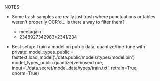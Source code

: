 NOTES:

- Some trash samples are really just trash where punctuations or tables weren't properlly OCR'd... is there a way to filter them?
    - meetagain
    - 2348927342983*2341/234

- Best setup: Train a model on public data, quantize/fine-tune with private:
    model_types_public = fasttext.load_model('./data.public/models/types/model.bin')
    model_types_public.quantize(verbose=True, input='./data.secret/model_data/types/train.txt', retrain=True, qnorm=True)
